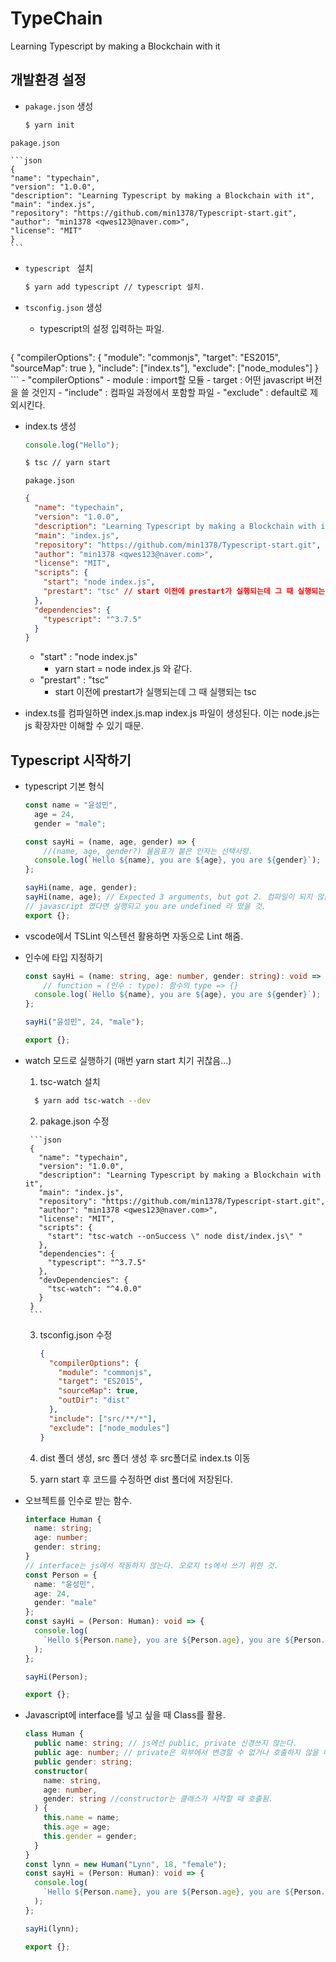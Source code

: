 # TypeChain

Learning Typescript by making a Blockchain with it



## 개발환경 설정

- ``pakage.json`` 생성

    ```bash
    $ yarn init
    ```
``pakage.json``

    ```json
    {
    "name": "typechain",
    "version": "1.0.0",
    "description": "Learning Typescript by making a Blockchain with it",
    "main": "index.js",
    "repository": "https://github.com/min1378/Typescript-start.git",
    "author": "min1378 <qwes123@naver.com>",
    "license": "MIT"
    }
    ```
    
- ``typescript `` 설치

    ```bash
    $ yarn add typescript // typescript 설치.
    ```

- ``tsconfig.json`` 생성

    - typescript의 설정 입력하는 파일.

    ```json
{
      "compilerOptions": {
        "module": "commonjs",
        "target": "ES2015",
        "sourceMap": true
      },
      "include": ["index.ts"],
      "exclude": ["node_modules"]
    }
    ```
    - "compilerOptions"
      - module : import할 모듈
      - target : 어떤 javascript 버전을 쓸 것인지
    - "include" : 컴파일 과정에서 포함할 파일
    - "exclude" : default로 제외시킨다.
- index.ts 생성

  ```typescript
  console.log("Hello");
  ```

  ```bash
  $ tsc // yarn start
  ```

  ``pakage.json``

  ```json
  {
    "name": "typechain",
    "version": "1.0.0",
    "description": "Learning Typescript by making a Blockchain with it",
    "main": "index.js",
    "repository": "https://github.com/min1378/Typescript-start.git",
    "author": "min1378 <qwes123@naver.com>",
    "license": "MIT",
    "scripts": {
      "start": "node index.js", 
      "prestart": "tsc" // start 이전에 prestart가 실행되는데 그 때 실행되는 tsc 
    },
    "dependencies": {
      "typescript": "^3.7.5"
    }
  }
  ```
  - "start" : "node index.js"  
    - yarn start = node index.js 와 같다.
  - "prestart" : "tsc" 
    - start 이전에 prestart가 실행되는데 그 때 실행되는 tsc 

- index.ts를 컴파일하면 index.js.map index.js 파일이 생성된다. 이는 node.js는 js 확장자만 이해할 수 있기 때문.

## Typescript 시작하기

- typescript 기본 형식

    ```typescript
    const name = "윤성민",
      age = 24,
      gender = "male";

    const sayHi = (name, age, gender) => {
        //(name, age, gender?) 물음표가 붙은 인자는 선택사항.
      console.log(`Hello ${name}, you are ${age}, you are ${gender}`);
    };

    sayHi(name, age, gender);
    sayHi(name, age); // Expected 3 arguments, but got 2. 컴파일이 되지 않음
    // javascript 였다면 실행되고 you are undefined 라 떴을 것.
    export {};
    ```
    
- vscode에서 TSLint 익스텐션 활용하면 자동으로 Lint 해줌.    

- 인수에 타입 지정하기

  ```typescript
  const sayHi = (name: string, age: number, gender: string): void => {
      // function = (인수 : type): 함수의 type => {}
    console.log(`Hello ${name}, you are ${age}, you are ${gender}`);
  };
  
  sayHi("윤성민", 24, "male");
  
  export {};
  ```
  
- watch 모드로 실행하기 (매번 yarn start 치기 귀찮음...)

	1. tsc-watch 설치
  
   ```bash
     $ yarn add tsc-watch --dev
   ```
  
    2.  pakage.json 수정
  
       ```json
       {
         "name": "typechain",
         "version": "1.0.0",
         "description": "Learning Typescript by making a Blockchain with it",
         "main": "index.js",
         "repository": "https://github.com/min1378/Typescript-start.git",
         "author": "min1378 <qwes123@naver.com>",
         "license": "MIT",
         "scripts": {
           "start": "tsc-watch --onSuccess \" node dist/index.js\" "
         },
         "dependencies": {
           "typescript": "^3.7.5"
         },
         "devDependencies": {
           "tsc-watch": "^4.0.0"
         }
       }
       ```
  
    3. tsconfig.json 수정
  
       ```json
       {
         "compilerOptions": {
           "module": "commonjs",
           "target": "ES2015", 
           "sourceMap": true,
           "outDir": "dist"
         },
         "include": ["src/**/*"],
         "exclude": ["node_modules"]
       }
       ```
  
    4. dist 폴더 생성, src 폴더 생성 후 src폴더로 index.ts 이동
  
    5. yarn start 후 코드를 수정하면 dist 폴더에 저장된다.

- 오브젝트를 인수로 받는 함수.

  ```typescript
  interface Human {
    name: string;
    age: number;
    gender: string;
  }
  // interface는 js에서 작동하지 않는다. 오로지 ts에서 쓰기 위한 것.
  const Person = {
    name: "윤성민",
    age: 24,
    gender: "male"
  };
  const sayHi = (Person: Human): void => {
    console.log(
      `Hello ${Person.name}, you are ${Person.age}, you are ${Person.gender}`
    );
  };
  
  sayHi(Person);
  
  export {};
  ```

- Javascript에 interface를 넣고 싶을 때 Class를 활용.

  ```typescript
  class Human {
    public name: string; // js에선 public, private 신경쓰지 않는다.
    public age: number; // private은 외부에서 변경할 수 없거나 호출하지 않을 때 쓴다.
    public gender: string;
    constructor(
      name: string,
      age: number,
      gender: string //constructor는 클래스가 시작할 때 호출됨.
    ) {
      this.name = name;
      this.age = age;
      this.gender = gender;
    }
  }
  const lynn = new Human("Lynn", 18, "female");
  const sayHi = (Person: Human): void => {
    console.log(
      `Hello ${Person.name}, you are ${Person.age}, you are ${Person.gender}`
    );
  };
  
  sayHi(lynn);
  
  export {};
  
  ```

  



